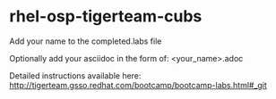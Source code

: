 rhel-osp-tigerteam-cubs
=======================
Add your name to the completed.labs file

Optionally add your asciidoc in the form of: <your_name>.adoc

Detailed instructions available here:
http://tigerteam.gsso.redhat.com/bootcamp/bootcamp-labs.html#_git
